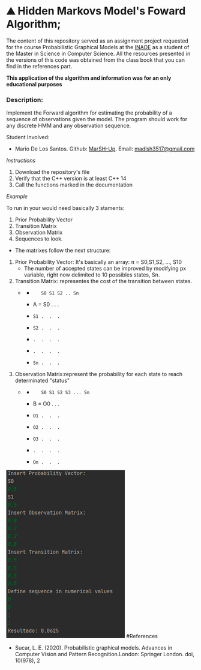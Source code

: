 <h1>&#9968 Hidden Markovs Model's Foward Algorithm;</h1>

The content of this repository served as an assignment project requested for the course Probabilistic Graphical Models at the <a href="https://www.inaoep.mx/">INAOE</a> as a student of the Master in Science in Computer Science. All the resources presented in the versions of this code was obtained from the class book that you can find in the references part. 

<strong>This application of the algorithm and information was for an only educational purposes</strong>

<h3>Description:</h3> Implement the Forward algorithm for estimating the probability of a sequence of observations given the model. The program should work for any discrete HMM and any observation sequence.

Student Involved:
- Mario De Los Santos. Github: <a href="https://github.com/MarSH-Up">MarSH-Up</a>. Email: madlsh3517@gmail.com


<em>Instructions</em>
1. Download the repository's file
2. Verify that the C++ version is at least C++ 14
3. Call the functions marked in the documentation


<em>Example</em>

To run in your would need basically 3 staments:
1. Prior Probability Vector
2. Transition Matrix
3. Observation Matrix
4. Sequences to look.

- The matrixes follow the next structure:
1. Prior Probability Vector: It's basically an array: 
        π = S0,S1,S2, ..., S10
    - The number of accepted states can be improved by modifying px variable, right now delimited to 10 possibles states, Sn.
2. Transition Matrix: representes the cost of the transition between states.
    -    *        S0 S1 S2 .. Sn
         * A = S0 .  .  .
         *     S1 .  .  .
         *     S2 .  .  .
         *     .  .  .  .
         *     .  .  .  .
         *     Sn .  .  .
3. Observation Matrix:represent the probability for each state to reach determinated "status"
    -   *        S0 S1 S2 S3 ... Sn
        * B = O0 .  .  .
        *     O1 .  .  .
        *     O2 .  .  .
        *     O3 .  .  .
        *     .  .  .  .
        *     On .  .  .
![Console example](/Console_example.png)
#References
-  Sucar, L. E. (2020). Probabilistic graphical models. Advances in Computer Vision and Pattern Recognition.London: Springer London. doi, 10(978), 2
